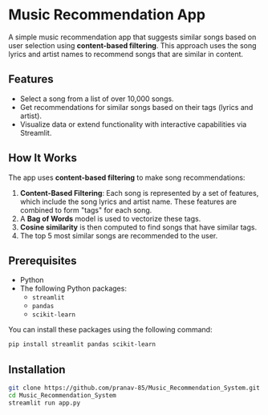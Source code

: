 # Music Recommendation App

A simple music recommendation app that suggests similar songs based on user selection using **content-based filtering**. This approach uses the song lyrics and artist names to recommend songs that are similar in content.

## Features

- Select a song from a list of over 10,000 songs.
- Get recommendations for similar songs based on their tags (lyrics and artist).
- Visualize data or extend functionality with interactive capabilities via Streamlit.

## How It Works

The app uses **content-based filtering** to make song recommendations:

1. **Content-Based Filtering**: Each song is represented by a set of features, which include the song lyrics and artist name. These features are combined to form "tags" for each song.
2. A **Bag of Words** model is used to vectorize these tags.
3. **Cosine similarity** is then computed to find songs that have similar tags.
4. The top 5 most similar songs are recommended to the user.

## Prerequisites

- Python 
- The following Python packages:
  - `streamlit`
  - `pandas`
  - `scikit-learn`

You can install these packages using the following command:

```bash
pip install streamlit pandas scikit-learn

```

## Installation

```bash
git clone https://github.com/pranav-85/Music_Recommendation_System.git
cd Music_Recommendation_System
streamlit run app.py
```


